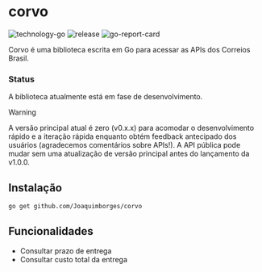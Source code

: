 # corvo

![technology-go](https://img.shields.io/badge/technology-go-blue.svg)
![release](https://img.shields.io/github/v/release/Joaquimborges/corvo)
![go-report-card](https://goreportcard.com/badge/github.com/Joaquimborges/corvo)

Corvo é uma biblioteca escrita em Go para acessar as APIs dos Correios Brasil.

### Status

A biblioteca atualmente está em fase de desenvolvimento.

> [!WARNING]
> A versão principal atual é zero (v0.x.x) para acomodar o desenvolvimento rápido e a iteração rápida enquanto obtém feedback antecipado dos usuários (agradecemos comentários sobre APIs!). A API pública pode mudar sem uma atualização de versão principal antes do lançamento da v1.0.0.

## Instalação

```bash
go get github.com/Joaquimborges/corvo
```

## Funcionalidades

- Consultar prazo de entrega
- Consultar custo total da entrega
